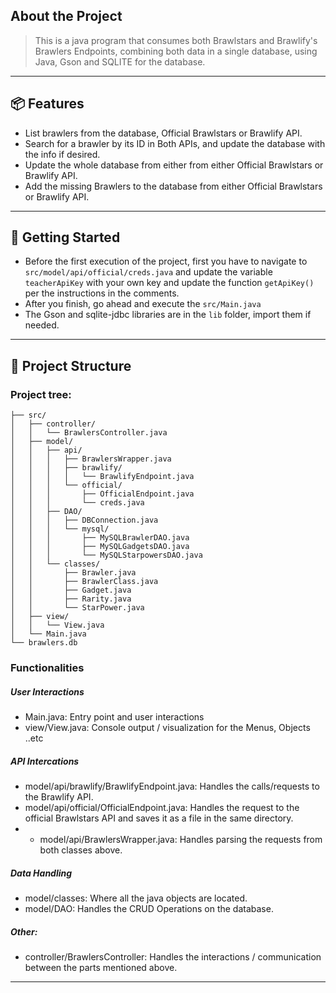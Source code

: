 
## About the Project
> This is a java program that consumes both Brawlstars and Brawlify's Brawlers Endpoints, combining both data in a single database, using Java, Gson and SQLITE for the database.

---

## 📦 Features

- List brawlers from the database, Official Brawlstars or Brawlify API.
- Search for a brawler by its ID in Both APIs, and update the database with the info if desired.
- Update the whole database from either from either Official Brawlstars or Brawlify API.
- Add the missing Brawlers to the database from either Official Brawlstars or Brawlify API.

---

## 🚀 Getting Started

- Before the first execution of the project, first you have to navigate to `src/model/api/official/creds.java` and update the variable `teacherApiKey` with your own key and update the function `getApiKey()` per the instructions in the comments.
- After you finish, go ahead and execute the `src/Main.java`
- The Gson and sqlite-jdbc libraries are in the `lib` folder, import them if needed.
---
## 📁 Project Structure
### Project tree:
```
├── src/
│   ├── controller/
│   │   └── BrawlersController.java
│   ├── model/
│   │   ├── api/
│   │   │   ├── BrawlersWrapper.java
│   │   │   ├── brawlify/
│   │   │   │   └── BrawlifyEndpoint.java
│   │   │   └── official/
│   │   │       ├── OfficialEndpoint.java
│   │   │       └── creds.java
│   │   ├── DAO/
│   │   │   ├── DBConnection.java
│   │   │   └── mysql/
│   │   │       ├── MySQLBrawlerDAO.java
│   │   │       ├── MySQLGadgetsDAO.java
│   │   │       └── MySQLStarpowersDAO.java
│   │   └── classes/
│   │       ├── Brawler.java
│   │       ├── BrawlerClass.java
│   │       ├── Gadget.java
│   │       ├── Rarity.java
│   │       └── StarPower.java
│   ├── view/
│   │   └── View.java
│   └── Main.java
└── brawlers.db
```
### Functionalities
##### User Interactions
- Main.java: Entry point and user interactions
- view/View.java: Console output / visualization for the Menus, Objects ..etc
##### API Intercations
- model/api/brawlify/BrawlifyEndpoint.java: Handles the calls/requests to the Brawlify API.
- model/api/official/OfficialEndpoint.java: Handles the request to the official Brawlstars API and saves it as a file in the same directory.
- - model/api/BrawlersWrapper.java: Handles parsing the requests from both classes above.
##### Data Handling
- model/classes: Where all the java objects are located.
- model/DAO: Handles the CRUD Operations on the database.
##### Other:
- controller/BrawlersController: Handles the interactions / communication between the parts mentioned above.
---


